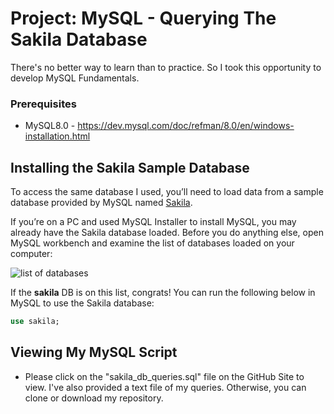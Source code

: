 # Project: MySQL - Querying The Sakila Database

There's no better way to learn than to practice. So I took this opportunity to develop MySQL Fundamentals.

### Prerequisites

* MySQL8.0 - https://dev.mysql.com/doc/refman/8.0/en/windows-installation.html

## Installing the Sakila Sample Database

To access the same database I used, you’ll need to load data from a sample database provided by MySQL named [Sakila](https://dev.mysql.com/doc/sakila/en/sakila-installation.html).

If you’re on a PC and used MySQL Installer to install MySQL, you may already have the Sakila database loaded. Before you do anything else, open MySQL workbench and examine the list of databases loaded on your computer:

![list of databases](Images/list_of_databases.png)

If the **sakila** DB is on this list, congrats! You can run the following below in MySQL to use the Sakila database:

```sql
use sakila;
```

## Viewing My MySQL Script
* Please click on the "sakila_db_queries.sql" file on the GitHub Site to view. I've also provided a text file of my queries. Otherwise, you can clone or download my repository.